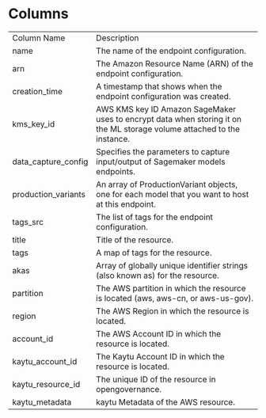 # Columns  

<table>
	<tr><td>Column Name</td><td>Description</td></tr>
	<tr><td>name</td><td>The name of the endpoint configuration.</td></tr>
	<tr><td>arn</td><td>The Amazon Resource Name (ARN) of the endpoint configuration.</td></tr>
	<tr><td>creation_time</td><td>A timestamp that shows when the endpoint configuration was created.</td></tr>
	<tr><td>kms_key_id</td><td>AWS KMS key ID Amazon SageMaker uses to encrypt data when storing it on the ML storage volume attached to the instance.</td></tr>
	<tr><td>data_capture_config</td><td>Specifies the parameters to capture input/output of Sagemaker models endpoints.</td></tr>
	<tr><td>production_variants</td><td>An array of ProductionVariant objects, one for each model that you want to host at this endpoint.</td></tr>
	<tr><td>tags_src</td><td>The list of tags for the endpoint configuration.</td></tr>
	<tr><td>title</td><td>Title of the resource.</td></tr>
	<tr><td>tags</td><td>A map of tags for the resource.</td></tr>
	<tr><td>akas</td><td>Array of globally unique identifier strings (also known as) for the resource.</td></tr>
	<tr><td>partition</td><td>The AWS partition in which the resource is located (aws, aws-cn, or aws-us-gov).</td></tr>
	<tr><td>region</td><td>The AWS Region in which the resource is located.</td></tr>
	<tr><td>account_id</td><td>The AWS Account ID in which the resource is located.</td></tr>
	<tr><td>kaytu_account_id</td><td>The Kaytu Account ID in which the resource is located.</td></tr>
	<tr><td>kaytu_resource_id</td><td>The unique ID of the resource in opengovernance.</td></tr>
	<tr><td>kaytu_metadata</td><td>kaytu Metadata of the AWS resource.</td></tr>
</table>